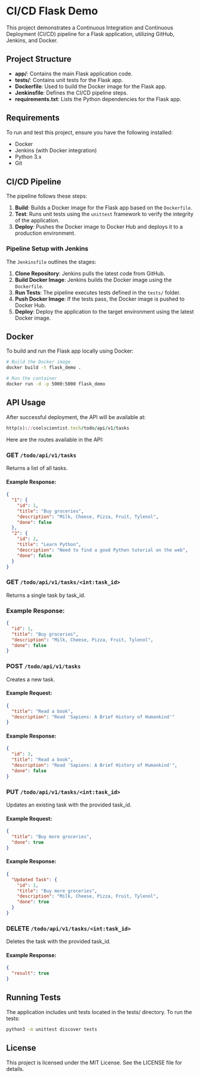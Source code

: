 # CI/CD Flask Demo

This project demonstrates a Continuous Integration and Continuous Deployment (CI/CD) pipeline for a Flask application, utilizing GitHub, Jenkins, and Docker.

## Project Structure

- **app/**: Contains the main Flask application code.
- **tests/**: Contains unit tests for the Flask app.
- **Dockerfile**: Used to build the Docker image for the Flask app.
- **Jenkinsfile**: Defines the CI/CD pipeline steps.
- **requirements.txt**: Lists the Python dependencies for the Flask app.

## Requirements

To run and test this project, ensure you have the following installed:

- Docker
- Jenkins (with Docker integration)
- Python 3.x
- Git

## CI/CD Pipeline

The pipeline follows these steps:

1. **Build**: Builds a Docker image for the Flask app based on the `Dockerfile`.
2. **Test**: Runs unit tests using the `unittest` framework to verify the integrity of the application.
3. **Deploy**: Pushes the Docker image to Docker Hub and deploys it to a production environment.

### Pipeline Setup with Jenkins

The `Jenkinsfile` outlines the stages:

1. **Clone Repository**: Jenkins pulls the latest code from GitHub.
2. **Build Docker Image**: Jenkins builds the Docker image using the `Dockerfile`.
3. **Run Tests**: The pipeline executes tests defined in the `tests/` folder.
4. **Push Docker Image**: If the tests pass, the Docker image is pushed to Docker Hub.
5. **Deploy**: Deploy the application to the target environment using the latest Docker image.

## Docker

To build and run the Flask app locally using Docker:

```bash
# Build the Docker image
docker build -t flask_demo .

# Run the container
docker run -d -p 5000:5000 flask_demo
```

## API Usage
After successful deployment, the API will be available at:

```ruby
http(s)://coolscientist.tech/todo/api/v1/tasks
```
Here are the routes available in the API:

### GET `/todo/api/v1/tasks`
Returns a list of all tasks.

#### Example Response:

```json
{
  "1": {
    "id": 1,
    "title": "Buy groceries",
    "description": "Milk, Cheese, Pizza, Fruit, Tylenol",
    "done": false
  },
  "2": {
    "id": 2,
    "title": "Learn Python",
    "description": "Need to find a good Python tutorial on the web",
    "done": false
  }
}
```
### GET `/todo/api/v1/tasks/<int:task_id>`
Returns a single task by task_id.

### Example Response:

```json
{
  "id": 1,
  "title": "Buy groceries",
  "description": "Milk, Cheese, Pizza, Fruit, Tylenol",
  "done": false
}
```
### POST `/todo/api/v1/tasks`
Creates a new task.

#### Example Request:

```json
{
  "title": "Read a book",
  "description": "Read 'Sapiens: A Brief History of Humankind'"
}
```
#### Example Response:

```json
{
  "id": 3,
  "title": "Read a book",
  "description": "Read 'Sapiens: A Brief History of Humankind'",
  "done": false
}
```
### PUT `/todo/api/v1/tasks/<int:task_id>`
Updates an existing task with the provided task_id.

#### Example Request:

```json
{
  "title": "Buy more groceries",
  "done": true
}
```
#### Example Response:

```json
{
  "Updated Task": {
    "id": 1,
    "title": "Buy more groceries",
    "description": "Milk, Cheese, Pizza, Fruit, Tylenol",
    "done": true
  }
}
```
### DELETE `/todo/api/v1/tasks/<int:task_id>`
Deletes the task with the provided task_id.

#### Example Response:

```json
{
  "result": true
}
```

## Running Tests
The application includes unit tests located in the tests/ directory. To run the tests:

```bash
python3 -m unittest discover tests
```
## License
This project is licensed under the MIT License. See the LICENSE file for details.
